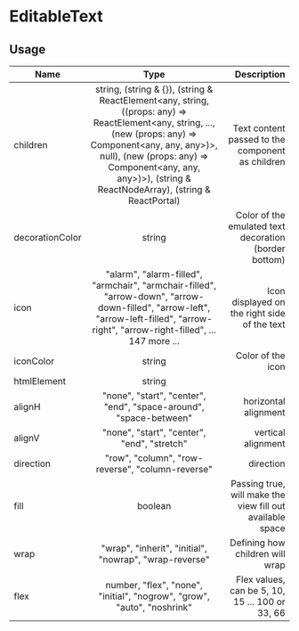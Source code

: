 <!-- 
This is an auto-generated markdown. 
You can change it in "/Users/daniel/Dev/allthings/elements/src/EditableText/EditableText.tsx" and run build:docs to update this file.
-->
# EditableText

## Usage
| Name        | Type           | Description  |
| ----------- |:--------------:| ------------:|
|children|string, (string & {}), (string & ReactElement<any, string, ((props: any) => ReactElement<any, string, ..., (new (props: any) => Component<any, any, any>)>, null), (new (props: any) => Component<any, any, any>)>), (string & ReactNodeArray), (string & ReactPortal)|Text content passed to the component as children
|decorationColor|string|Color of the emulated text decoration (border bottom)
|icon|"alarm", "alarm-filled", "armchair", "armchair-filled", "arrow-down", "arrow-down-filled", "arrow-left", "arrow-left-filled", "arrow-right", "arrow-right-filled", ... 147 more ...|Icon displayed on the right side of the text
|iconColor|string|Color of the icon
|htmlElement|string|
|alignH|"none", "start", "center", "end", "space-around", "space-between"|horizontal alignment
|alignV|"none", "start", "center", "end", "stretch"|vertical alignment
|direction|"row", "column", "row-reverse", "column-reverse"|direction
|fill|boolean|Passing true, will make the view fill out available space
|wrap|"wrap", "inherit", "initial", "nowrap", "wrap-reverse"|Defining how children will wrap
|flex|number, "flex", "none", "initial", "nogrow", "grow", "auto", "noshrink"|Flex values, can be 5, 10, 15 ... 100 or 33, 66
